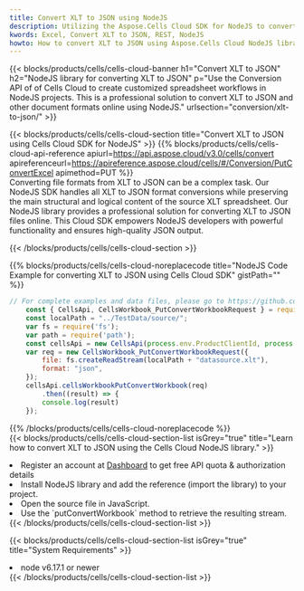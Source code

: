 ```yaml
---
title: Convert XLT to JSON using NodeJS 
description: Utilizing the Aspose.Cells Cloud SDK for NodeJS to convert a XLT format file to a JSON format file. 
kwords: Excel, Convert XLT to JSON, REST, NodeJS
howto: How to convert XLT to JSON using Aspose.Cells Cloud NodeJS library.
---
```



{{< blocks/products/cells/cells-cloud-banner h1="Convert XLT to JSON" h2="NodeJS library for converting XLT to JSON" p="Use the Conversion API of of Cells Cloud to create customized spreadsheet workflows in NodeJS projects. This is a professional solution to convert XLT to JSON and other document formats online using NodeJS." urlsection="conversion/xlt-to-json/" >}}

{{< blocks/products/cells/cells-cloud-section  title="Convert XLT to JSON using Cells Cloud SDK for NodeJS" >}}
{{% blocks/products/cells/cells-cloud-api-reference  apiurl=https://api.aspose.cloud/v3.0/cells/convert  apireferenceurl=https://apireference.aspose.cloud/cells/#/Conversion/PutConvertExcel  apimethod=PUT %}}
<br/>
Converting file formats from XLT to JSON can be a complex task. Our NodeJS SDK handles all XLT to JSON format conversions while preserving the main structural and logical content of the source XLT spreadsheet. Our NodeJS library provides a professional solution for converting XLT to JSON files online. This Cloud SDK empowers NodeJS developers with powerful functionality and ensures high-quality JSON output.

{{< /blocks/products/cells/cells-cloud-section >}}

{{% blocks/products/cells/cells-cloud-noreplacecode title="NodeJS Code Example for converting XLT to JSON using Cells Cloud SDK" gistPath="" %}}
 
```js
// For complete examples and data files, please go to https://github.com/aspose-cells-cloud/aspose-cells-cloud-node/
    const { CellsApi, CellsWorkbook_PutConvertWorkbookRequest } = require("asposecellscloud");
    const localPath = "../TestData/source/";
    var fs = require('fs');
    var path = require('path');
    const cellsApi = new CellsApi(process.env.ProductClientId, process.env.ProductClientSecret);
    var req = new CellsWorkbook_PutConvertWorkbookRequest({
        file: fs.createReadStream(localPath + "datasource.xlt"),
        format: "json",
    });
    cellsApi.cellsWorkbookPutConvertWorkbook(req)
        .then((result) => {
        console.log(result)
    });
```
 
{{% /blocks/products/cells/cells-cloud-noreplacecode  %}}
<br/>
{{< blocks/products/cells/cells-cloud-section-list isGrey="true"  title="Learn how to convert XLT to JSON using the Cells Cloud NodeJS library." >}}
<li>Register an account at <a href="https://dashboard.aspose.cloud/">Dashboard</a> to get free API quota & authorization details</li>
<li>Install NodeJS library and add the reference (import the library) to your project.</li>
<li>Open the source file in JavaScript.</li>
<li>Use the `putConvertWorkbook` method to retrieve the resulting stream.</li>
{{< /blocks/products/cells/cells-cloud-section-list >}}

{{< blocks/products/cells/cells-cloud-section-list isGrey="true"  title="System Requirements" >}}
<li>node v6.17.1 or newer</li>
{{< /blocks/products/cells/cells-cloud-section-list >}}
